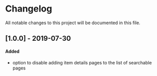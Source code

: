 # Changelog
All notable changes to this project will be documented in this file.

## [1.0.0] - 2019-07-30

#### Added 
* option to disable adding item details pages to the list of searchable pages